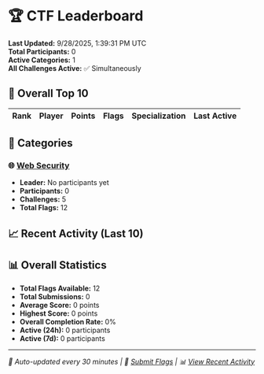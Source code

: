 # 🏆 CTF Leaderboard

**Last Updated:** 9/28/2025, 1:39:31 PM UTC  
**Total Participants:** 0  
**Active Categories:** 1  
**All Challenges Active:** ✅ Simultaneously  

## 🥇 Overall Top 10

| Rank | Player | Points | Flags | Specialization | Last Active |
|------|--------|--------|-------|---------------|-------------|


## 🎯 Categories

### 🌐 [Web Security](categories/web-security.md)
- **Leader:** No participants yet
- **Participants:** 0
- **Challenges:** 5
- **Total Flags:** 12

## 📈 Recent Activity (Last 10)



## 📊 Overall Statistics

- **Total Flags Available:** 12
- **Total Submissions:** 0
- **Average Score:** 0 points
- **Highest Score:** 0 points
- **Overall Completion Rate:** 0%
- **Active (24h):** 0 participants
- **Active (7d):** 0 participants

---
*🤖 Auto-updated every 30 minutes | 🚩 [Submit Flags](https://flags.mycyberplayground.xyz) | 📊 [View Recent Activity](recent-activity.md)*